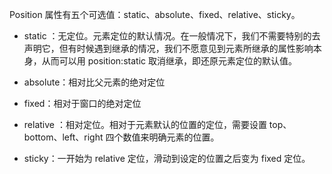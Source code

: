 Position 属性有五个可选值：static、absolute、fixed、relative、sticky。

- static ：无定位。元素定位的默认情况。在一般情况下，我们不需要特别的去声明它，但有时候遇到继承的情况，我们不愿意见到元素所继承的属性影响本身，从而可以用 position:static 取消继承，即还原元素定位的默认值。

- absolute：相对比父元素的绝对定位

- fixed：相对于窗口的绝对定位

- relative ：相对定位。相对于元素默认的位置的定位，需要设置 top、bottom、left、right 四个数值来明确元素的位置。

- sticky：一开始为 relative 定位，滑动到设定的位置之后变为 fixed 定位。
